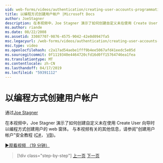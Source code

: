 ```yaml
---
uid: web-forms/videos/authentication/creating-user-accounts-programmatically
title: 以编程方式创建用户帐户 |Microsoft Docs
author: JoeStagner
description: 在本视频中，Joe Stagner 演示了如何创建自定义未在使用 Create User 向导时以编程方式创建用户的 web 窗体。 有关更多我...
ms.author: riande
ms.date: 08/22/2008
ms.assetid: 33087707-9876-4575-9042-42e0d0947fa5
msc.legacyurl: /web-forms/videos/authentication/creating-user-accounts-programmatically
msc.type: video
ms.openlocfilehash: c2a17ad54aebe1fff9b4ee5067afd41eedc5e05d
ms.sourcegitcommit: 0f1119340e4464720cfd16d0ff15764746ea1fea
ms.translationtype: MT
ms.contentlocale: zh-CN
ms.lasthandoff: 04/17/2019
ms.locfileid: "59391112"
---
```

# <a name="creating-user-accounts-programmatically"></a>以编程方式创建用户帐户

通过[Joe Stagner](https://github.com/JoeStagner)

在本视频中，Joe Stagner 演示了如何创建自定义未在使用 Create User 向导时以编程方式创建用户的 web 窗体。 与本视频有关的其他信息，请参阅"创建用户帐户"安全教程 ([C#](../../overview/older-versions-security/membership/creating-user-accounts-cs.md)， [VB](../../overview/older-versions-security/membership/creating-user-accounts-vb.md))。

[&#9654;观看视频 （19 分钟）](https://channel9.msdn.com/Blogs/ASP-NET-Site-Videos/creating-user-accounts-programmatically)

> [!div class="step-by-step"]
> [上一页](creating-user-accounts-with-the-create-user-wizard.md)
> [下一页](validating-users-manually.md)
